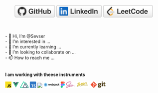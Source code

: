 <p align="center">
	<a href="https://github.com/Sevser"><img src="img/github.svg" alt="GitHub"></a>
	<a href="https://www.linkedin.com/in/semyon-evstigneev-981a73164"><img src="img/linkedin.svg" alt="LinkedIn"></a>
	<a href="https://www.linkedin.com/in/semyon-evstigneev-981a73164"><img src="img/leetcode.svg" alt="LeetCode"></a>

</p>
</br>
</br>
- 👋 Hi, I’m @Sevser</br>
- 👀 I’m interested in ...</br>
- 🌱 I’m currently learning ...</br>
- 💞️ I’m looking to collaborate on ...</br>
- 📫 How to reach me ...
</br></br>

**I am working with theese instruments**  

<code><img height="20" src="img/js.svg"></code>
<code><img height="20" src="img/vue.svg"></code>
<code><img height="20" src="img/nuxt.svg"></code>
<code><img height="20" src="img/ts.svg"></code>
<code><img height="20" src="img/bv.svg"></code>
<code><img height="20" src="img/webpack.svg"></code>
<code><img height="20" src="img/figma.svg"></code>
<code><img height="20" src="img/sass.svg"></code>
<code><img height="20" src="img/babel.svg"></code>
<code><img height="20" src="img/git.svg"></code>
